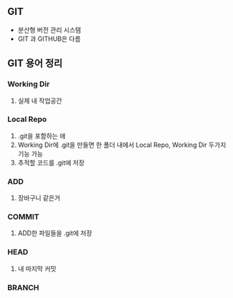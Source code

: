 ## GIT
- 분산형 버전 관리 시스템
- GIT 과 GITHUB은 다름


## GIT 용어 정리

### Working Dir
1. 실제 내 작업공간
### Local Repo
1. .git을 포함하는 애
2. Working Dir에 .git을 만들면 한 폴더 내에서 Local Repo, Working Dir 두가지 기능 가능
3. 추적할 코드를 .git에 저장
### ADD
1. 장바구니 같은거


### COMMIT
1. ADD한 파일들을 .git에 저장

### HEAD
1. 내 마지막 커밋


### BRANCH
